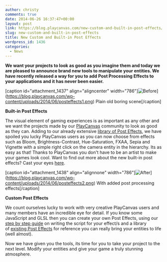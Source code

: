 ```yaml
---
author: christy
comments: true
date: 2014-06-26 16:37:47+00:00
layout: post
link: https://blog.playcanvas.com/new-custom-and-built-in-post-effects/
slug: new-custom-and-built-in-post-effects
title: New Custom and Built-in Post Effects
wordpress_id: 1436
categories:
  - News
---
```


**We want your projects to look as good as you imagine them and today we are pleased to announce brand new tools to manipulate your entities. We have recently released a way for you to add Post Processing Effects to your applications and it has never been easier.**

[caption id="attachment_1437" align="aligncenter" width="786"]![Before](https://blog.playcanvas.com/wp-content/uploads/2014/06/posteffects1.png)](https://blog.playcanvas.com/wp-content/uploads/2014/06/posteffects1.png) Plain old boring scene[/caption]

**Built-in Post Effects**

The visual element of gaming experiences is as important as any other and we want the projects made by our [PlayCanvas](https://playcanvas.com) community to look as good as they can. Adding to our already extensive [library of Post Effects](https://github.com/playcanvas/engine/tree/master/extras/posteffects), we have spoiled you lucky PlayCanvas users as you can now choose from effects such as Bloom, Brightness-Contrast, Hue-Saturation, FXAA, Sepia and Vignette with a simple right click on the camera entity in the hierarchy. Its as easy as that! Thanks to PlayCanvas you don't have to be an artist to make your games look cool. Want to find out more about the new built-in post effects? Cast your eyes [here](https://developer.playcanvas.com/user-manual/posteffects/).

[caption id="attachment_1438" align="alignnone" width="786"]![After](https://blog.playcanvas.com/wp-content/uploads/2014/06/posteffects2.png)](https://blog.playcanvas.com/wp-content/uploads/2014/06/posteffects2.png) With added post processing effects[/caption]

**Custom Post Effects**

We count ourselves lucky to work with very creative PlayCanvas users and many members have an incredible eye for detail. If you know some JavaScript and GLSL then you can create your own Post Effects, using our [step by step guide](https://developer.playcanvas.com/tutorials/advanced/custom-posteffect/) on writing the script for your effect/s and a library of [existing Post Effects](https://github.com/playcanvas/engine/tree/master/extras/posteffects) for reference you can really bring your entities to life (well almost).

Now we have given you the tools, its time for you to take your project to the next level. Modify your entities and give your game a truly stunning atmosphere.
